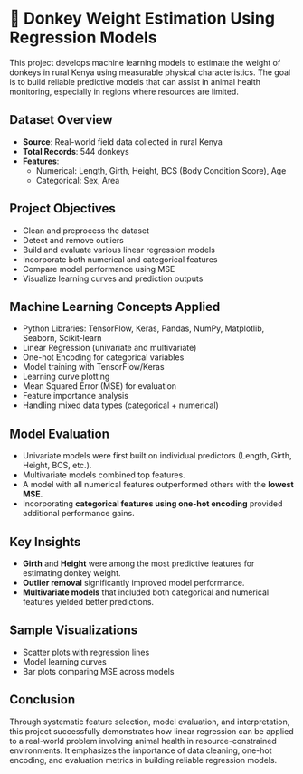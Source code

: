 # 🐴 Donkey Weight Estimation Using Regression Models

This project develops machine learning models to estimate the weight of donkeys in rural Kenya using measurable physical characteristics. The goal is to build reliable predictive models that can assist in animal health monitoring, especially in regions where resources are limited.


## Dataset Overview

- **Source**: Real-world field data collected in rural Kenya
- **Total Records**: 544 donkeys
- **Features**:
  - Numerical: Length, Girth, Height, BCS (Body Condition Score), Age
  - Categorical: Sex, Area


## Project Objectives

- Clean and preprocess the dataset
- Detect and remove outliers
- Build and evaluate various linear regression models
- Incorporate both numerical and categorical features
- Compare model performance using MSE
- Visualize learning curves and prediction outputs

## Machine Learning Concepts Applied

- Python Libraries: TensorFlow, Keras, Pandas, NumPy, Matplotlib, Seaborn, Scikit-learn
- Linear Regression (univariate and multivariate)
- One-hot Encoding for categorical variables
- Model training with TensorFlow/Keras
- Learning curve plotting
- Mean Squared Error (MSE) for evaluation
- Feature importance analysis
- Handling mixed data types (categorical + numerical)


## Model Evaluation

- Univariate models were first built on individual predictors (Length, Girth, Height, BCS, etc.).
- Multivariate models combined top features.
- A model with all numerical features outperformed others with the **lowest MSE**.
- Incorporating **categorical features using one-hot encoding** provided additional performance gains.


## Key Insights

- **Girth** and **Height** were among the most predictive features for estimating donkey weight.
- **Outlier removal** significantly improved model performance.
- **Multivariate models** that included both categorical and numerical features yielded better predictions.

## Sample Visualizations

- Scatter plots with regression lines
- Model learning curves
- Bar plots comparing MSE across models

## Conclusion

Through systematic feature selection, model evaluation, and interpretation, this project successfully demonstrates how linear regression can be applied to a real-world problem involving animal health in resource-constrained environments. It emphasizes the importance of data cleaning, one-hot encoding, and evaluation metrics in building reliable regression models.


